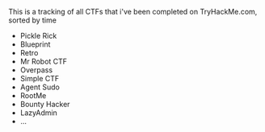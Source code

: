 This is a tracking of all CTFs that i've been completed on TryHackMe.com, sorted by time

- Pickle Rick
- Blueprint
- Retro
- Mr Robot CTF
- Overpass
- Simple CTF
- Agent Sudo
- RootMe
- Bounty Hacker
- LazyAdmin
- ...
